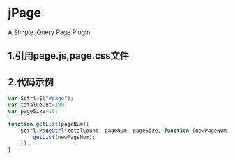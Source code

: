 # jPage
A Simple jQuery Page Plugin

## 1.引用page.js,page.css文件

## 2.代码示例

```javascript
var $ctrl=$("#page");
var totalCount=100;
var pageSize=10;

function getList(pageNum){
    $ctrl.PageCtrl(totalCount, pageNum, pageSize, function (newPageNum) {
        getList(newPageNum);
    });
}
```